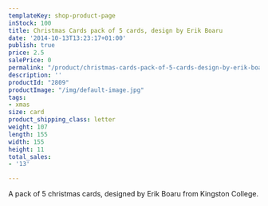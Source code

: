 ```yaml
---
templateKey: shop-product-page
inStock: 100
title: Christmas Cards pack of 5 cards, design by Erik Boaru
date: '2014-10-13T13:23:17+01:00'
publish: true
price: 2.5
salePrice: 0
permalink: "/product/christmas-cards-pack-of-5-cards-design-by-erik-boaru"
description: ''
productId: "2809"
productImage: "/img/default-image.jpg"
tags:
- xmas
size: card
product_shipping_class: letter
weight: 107
length: 155
width: 155
height: 11
total_sales:
- '13'

---
```

A pack of 5 christmas cards, designed by Erik Boaru from Kingston College.